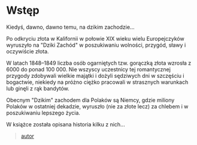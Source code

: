 # Wstęp

Kiedyś, dawno, dawno temu, na dzikim zachodzie...

Po odkryciu złota w Kalifornii w połowie XIX wieku wielu Europejczyków wyruszyło na "Dziki Zachód" w poszukiwaniu wolności, przygód, sławy i oczywiście złota.

W latach 1848–1849 liczba osób ogarniętych tzw. gorączką złota wzrosła z 6000 do ponad 100 000. 
Nie wszyscy uczestnicy tej romantycznej przygody zdobywali wielkie majątki i dożyli sędziwych dni w szczęściu i bogactwie, niekiedy na próżno ciężko pracowali w strasznych warunkach lub ginęli z rąk bandytów.
  

Obecnym "Dzikim" zachodem dla Polaków są Niemcy, gdzie miliony Polaków w ostatniej dekadzie, wyruszło (nie za złote lecz) za chlebem i w poszukiwaniu lepszego życia.

W książce została opisana historia kilku z nich...


> [autor](/book/1/autor.md)
